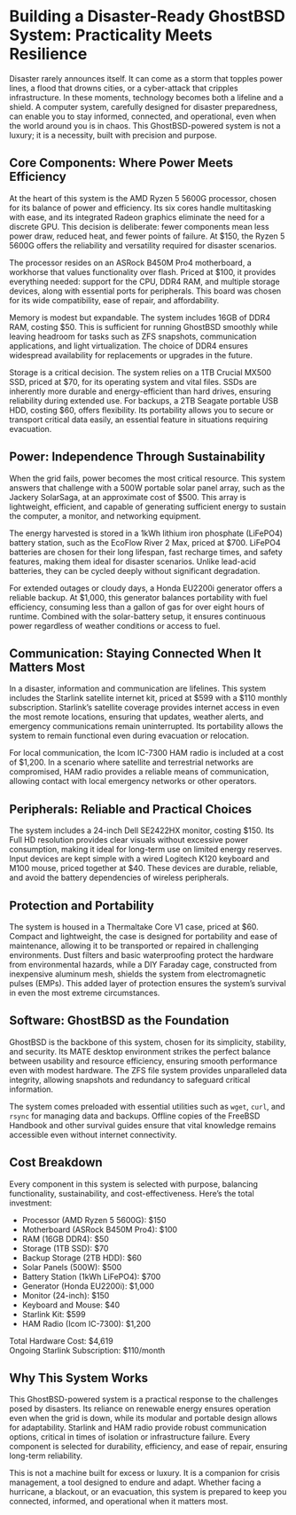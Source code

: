 # Building a Disaster-Ready GhostBSD System: Practicality Meets Resilience

Disaster rarely announces itself. It can come as a storm that topples power lines, a flood that drowns cities, or a cyber-attack that cripples infrastructure. In these moments, technology becomes both a lifeline and a shield. A computer system, carefully designed for disaster preparedness, can enable you to stay informed, connected, and operational, even when the world around you is in chaos. This GhostBSD-powered system is not a luxury; it is a necessity, built with precision and purpose.

## Core Components: Where Power Meets Efficiency

At the heart of this system is the AMD Ryzen 5 5600G processor, chosen for its balance of power and efficiency. Its six cores handle multitasking with ease, and its integrated Radeon graphics eliminate the need for a discrete GPU. This decision is deliberate: fewer components mean less power draw, reduced heat, and fewer points of failure. At $150, the Ryzen 5 5600G offers the reliability and versatility required for disaster scenarios.

The processor resides on an ASRock B450M Pro4 motherboard, a workhorse that values functionality over flash. Priced at $100, it provides everything needed: support for the CPU, DDR4 RAM, and multiple storage devices, along with essential ports for peripherals. This board was chosen for its wide compatibility, ease of repair, and affordability.

Memory is modest but expandable. The system includes 16GB of DDR4 RAM, costing $50. This is sufficient for running GhostBSD smoothly while leaving headroom for tasks such as ZFS snapshots, communication applications, and light virtualization. The choice of DDR4 ensures widespread availability for replacements or upgrades in the future.

Storage is a critical decision. The system relies on a 1TB Crucial MX500 SSD, priced at $70, for its operating system and vital files. SSDs are inherently more durable and energy-efficient than hard drives, ensuring reliability during extended use. For backups, a 2TB Seagate portable USB HDD, costing $60, offers flexibility. Its portability allows you to secure or transport critical data easily, an essential feature in situations requiring evacuation.

## Power: Independence Through Sustainability

When the grid fails, power becomes the most critical resource. This system answers that challenge with a 500W portable solar panel array, such as the Jackery SolarSaga, at an approximate cost of $500. This array is lightweight, efficient, and capable of generating sufficient energy to sustain the computer, a monitor, and networking equipment.

The energy harvested is stored in a 1kWh lithium iron phosphate (LiFePO4) battery station, such as the EcoFlow River 2 Max, priced at $700. LiFePO4 batteries are chosen for their long lifespan, fast recharge times, and safety features, making them ideal for disaster scenarios. Unlike lead-acid batteries, they can be cycled deeply without significant degradation.

For extended outages or cloudy days, a Honda EU2200i generator offers a reliable backup. At $1,000, this generator balances portability with fuel efficiency, consuming less than a gallon of gas for over eight hours of runtime. Combined with the solar-battery setup, it ensures continuous power regardless of weather conditions or access to fuel.

## Communication: Staying Connected When It Matters Most

In a disaster, information and communication are lifelines. This system includes the Starlink satellite internet kit, priced at $599 with a $110 monthly subscription. Starlink’s satellite coverage provides internet access in even the most remote locations, ensuring that updates, weather alerts, and emergency communications remain uninterrupted. Its portability allows the system to remain functional even during evacuation or relocation.

For local communication, the Icom IC-7300 HAM radio is included at a cost of $1,200. In a scenario where satellite and terrestrial networks are compromised, HAM radio provides a reliable means of communication, allowing contact with local emergency networks or other operators.

## Peripherals: Reliable and Practical Choices

The system includes a 24-inch Dell SE2422HX monitor, costing $150. Its Full HD resolution provides clear visuals without excessive power consumption, making it ideal for long-term use on limited energy reserves. Input devices are kept simple with a wired Logitech K120 keyboard and M100 mouse, priced together at $40. These devices are durable, reliable, and avoid the battery dependencies of wireless peripherals.

## Protection and Portability

The system is housed in a Thermaltake Core V1 case, priced at $60. Compact and lightweight, the case is designed for portability and ease of maintenance, allowing it to be transported or repaired in challenging environments. Dust filters and basic waterproofing protect the hardware from environmental hazards, while a DIY Faraday cage, constructed from inexpensive aluminum mesh, shields the system from electromagnetic pulses (EMPs). This added layer of protection ensures the system’s survival in even the most extreme circumstances.

## Software: GhostBSD as the Foundation

GhostBSD is the backbone of this system, chosen for its simplicity, stability, and security. Its MATE desktop environment strikes the perfect balance between usability and resource efficiency, ensuring smooth performance even with modest hardware. The ZFS file system provides unparalleled data integrity, allowing snapshots and redundancy to safeguard critical information.

The system comes preloaded with essential utilities such as `wget`, `curl`, and `rsync` for managing data and backups. Offline copies of the FreeBSD Handbook and other survival guides ensure that vital knowledge remains accessible even without internet connectivity.

## Cost Breakdown

Every component in this system is selected with purpose, balancing functionality, sustainability, and cost-effectiveness. Here’s the total investment:

- Processor (AMD Ryzen 5 5600G): $150  
- Motherboard (ASRock B450M Pro4): $100  
- RAM (16GB DDR4): $50  
- Storage (1TB SSD): $70  
- Backup Storage (2TB HDD): $60  
- Solar Panels (500W): $500  
- Battery Station (1kWh LiFePO4): $700  
- Generator (Honda EU2200i): $1,000  
- Monitor (24-inch): $150  
- Keyboard and Mouse: $40  
- Starlink Kit: $599  
- HAM Radio (Icom IC-7300): $1,200  

Total Hardware Cost: $4,619  
Ongoing Starlink Subscription: $110/month

## Why This System Works

This GhostBSD-powered system is a practical response to the challenges posed by disasters. Its reliance on renewable energy ensures operation even when the grid is down, while its modular and portable design allows for adaptability. Starlink and HAM radio provide robust communication options, critical in times of isolation or infrastructure failure. Every component is selected for durability, efficiency, and ease of repair, ensuring long-term reliability.

This is not a machine built for excess or luxury. It is a companion for crisis management, a tool designed to endure and adapt. Whether facing a hurricane, a blackout, or an evacuation, this system is prepared to keep you connected, informed, and operational when it matters most.

